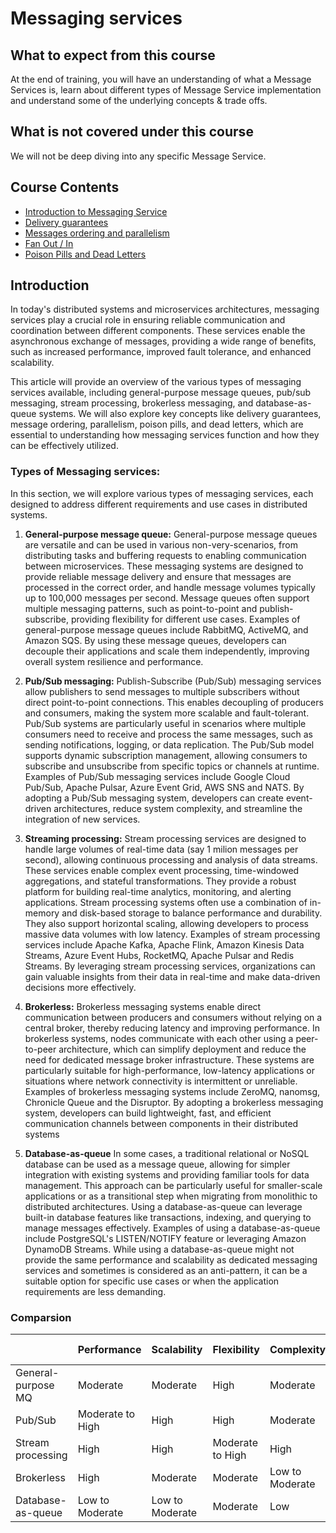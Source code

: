 # Messaging services


## What to expect from this course

At the end of training, you will have an understanding of what a Message Services is, learn about different types of Message Service implementation and understand some of the underlying concepts & trade offs.

## What is not covered under this course

We will not be deep diving into any specific Message Service. 


## Course Contents

*   [Introduction to Messaging Service](https://linkedin.github.io/school-of-sre/level101/messagequeue/intro/#introduction)
*   [Delivery guarantees](https://linkedin.github.io/school-of-sre/level101/messagequeue/key_concepts/#delivery-guarantees)
*   [Messages ordering and parallelism](https://linkedin.github.io/school-of-sre/level101/messagequeue/key_concepts/#messages-ordering-and-parallelism)
*   [Fan Out / In](https://linkedin.github.io/school-of-sre/level101/messagequeue/key_concepts/#fan-out--in)
*   [Poison Pills and Dead Letters](https://linkedin.github.io/school-of-sre/level101/messagequeue/key_concepts/#poison-pills-and-dead-letters)

## Introduction

In today's distributed systems and microservices architectures, messaging services play a crucial role in ensuring reliable communication and coordination between different components. These services enable the asynchronous exchange of messages, providing a wide range of benefits, such as increased performance, improved fault tolerance, and enhanced scalability.

This article will provide an overview of the various types of messaging services available, including general-purpose message queues, pub/sub messaging, stream processing, brokerless messaging, and database-as-queue systems. We will also explore key concepts like delivery guarantees, message ordering, parallelism, poison pills, and dead letters, which are essential to understanding how messaging services function and how they can be effectively utilized.


### Types of Messaging services:

In this section, we will explore various types of messaging services, each designed to address different requirements and use cases in distributed systems.

1. **General-purpose message queue:**  General-purpose message queues are versatile and can be used in various non-very-scenarios, from distributing tasks and buffering requests to enabling communication between microservices. These messaging systems are designed to provide reliable message delivery and ensure that messages are processed in the correct order, and handle message volumes typically up to 100,000 messages per second. Message queues often support multiple messaging patterns, such as point-to-point and publish-subscribe, providing flexibility for different use cases. Examples of general-purpose message queues include RabbitMQ, ActiveMQ, and Amazon SQS. By using these message queues, developers can decouple their applications and scale them independently, improving overall system resilience and performance.

2. **Pub/Sub messaging:**  Publish-Subscribe (Pub/Sub) messaging services allow publishers to send messages to multiple subscribers without direct point-to-point connections. This enables decoupling of producers and consumers, making the system more scalable and fault-tolerant. Pub/Sub systems are particularly useful in scenarios where multiple consumers need to receive and process the same messages, such as sending notifications, logging, or data replication. The Pub/Sub model supports dynamic subscription management, allowing consumers to subscribe and unsubscribe from specific topics or channels at runtime. Examples of Pub/Sub messaging services include Google Cloud Pub/Sub, Apache Pulsar, Azure Event Grid, AWS SNS and NATS. By adopting a Pub/Sub messaging system, developers can create event-driven architectures, reduce system complexity, and streamline the integration of new services.

3. **Streaming processing:**  Stream processing services are designed to handle large volumes of real-time data (say 1 milion messages per second), allowing continuous processing and analysis of data streams. These services enable complex event processing, time-windowed aggregations, and stateful transformations. They provide a robust platform for building real-time analytics, monitoring, and alerting applications. Stream processing systems often use a combination of in-memory and disk-based storage to balance performance and durability. They also support horizontal scaling, allowing developers to process massive data volumes with low latency. Examples of stream processing services include Apache Kafka, Apache Flink, Amazon Kinesis Data Streams, Azure Event Hubs, RocketMQ, Apache Pulsar and Redis Streams. By leveraging stream processing services, organizations can gain valuable insights from their data in real-time and make data-driven decisions more effectively.

4. **Brokerless:**  Brokerless messaging systems enable direct communication between producers and consumers without relying on a central broker, thereby reducing latency and improving performance. In brokerless systems, nodes communicate with each other using a peer-to-peer architecture, which can simplify deployment and reduce the need for dedicated message broker infrastructure. These systems are particularly suitable for high-performance, low-latency applications or situations where network connectivity is intermittent or unreliable. Examples of brokerless messaging systems include ZeroMQ, nanomsg, Chronicle Queue and the Disruptor. By adopting a brokerless messaging system, developers can build lightweight, fast, and efficient communication channels between components in their distributed systems

5. **Database-as-queue**  In some cases, a traditional relational or NoSQL database can be used as a message queue, allowing for simpler integration with existing systems and providing familiar tools for data management. This approach can be particularly useful for smaller-scale applications or as a transitional step when migrating from monolithic to distributed architectures. Using a database-as-queue can leverage built-in database features like transactions, indexing, and querying to manage messages effectively. Examples of using a database-as-queue include PostgreSQL's LISTEN/NOTIFY feature or leveraging Amazon DynamoDB Streams. While using a database-as-queue might not provide the same performance and scalability as dedicated messaging services and sometimes is considered as an anti-pattern, it can be a suitable option for specific use cases or when the application requirements are less demanding.

### Comparsion

|                        | Performance        | Scalability        | Flexibility          | Complexity          | Functionality        | Ease of Use          |
|------------------------|--------------------|--------------------|----------------------|---------------------|----------------------|----------------------|
| General-purpose MQ     | Moderate           | Moderate           | High                 | Moderate            | High                 | Moderate             |
| Pub/Sub                | Moderate to High   | High               | High                 | Moderate            | Moderate to High     | Moderate to High     |
| Stream processing      | High               | High               | Moderate to High     | High                | High                 | Moderate             |
| Brokerless             | High               | Moderate           | Moderate             | Low to Moderate     | Moderate             | High                 |
| Database-as-queue      | Low to Moderate    | Low to Moderate    | Moderate             | Low                 | Low to Moderate      | High                 |


